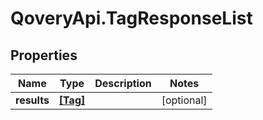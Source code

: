 # QoveryApi.TagResponseList

## Properties

Name | Type | Description | Notes
------------ | ------------- | ------------- | -------------
**results** | [**[Tag]**](Tag.md) |  | [optional] 


